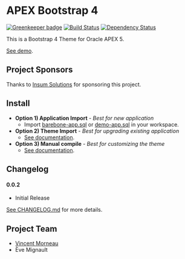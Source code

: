 # APEX Bootstrap 4

[![Greenkeeper badge](https://badges.greenkeeper.io/vincentmorneau/apex-bootstrap4.svg)](https://greenkeeper.io/)
[![Build Status](https://travis-ci.org/vincentmorneau/apex-bootstrap4.svg?branch=master)](https://travis-ci.org/vincentmorneau/apex-bootstrap4)
[![Dependency Status](https://david-dm.org/vincentmorneau/apex-bootstrap4.svg)](https://david-dm.org/vincentmorneau/apex-bootstrap4)

This is a Bootstrap 4 Theme for Oracle APEX 5.

[See demo](https://apex.oracle.com/pls/apex/f?p=73792).

## Project Sponsors
Thanks to [Insum Solutions](http://insum.ca/) for sponsoring this project.

## Install
- **Option 1) Application Import** - *Best for new application*
    - Import [barebone-app.sql](https://github.com/vincentmorneau/apex-bootstrap4/releases/download/v0.0.2/barebone-app.sql) or [demo-app.sql](https://github.com/vincentmorneau/apex-bootstrap4/releases/download/v0.0.2/demo-app.sql) in your workspace.
- **Option 2) Theme Import** - *Best for upgrading existing application*
    - [See documentation](docs/theme-import.md).
- **Option 3) Manual compile** - *Best for customizing the theme*
    - [See documentation](docs/manual-install.md).

## Changelog
#### 0.0.2
- Initial Release

[See CHANGELOG.md](CHANGELOG.md) for more details.

## Project Team
- [Vincent Morneau](https://twitter.com/vincentmorneau)
- Ève Mignault
